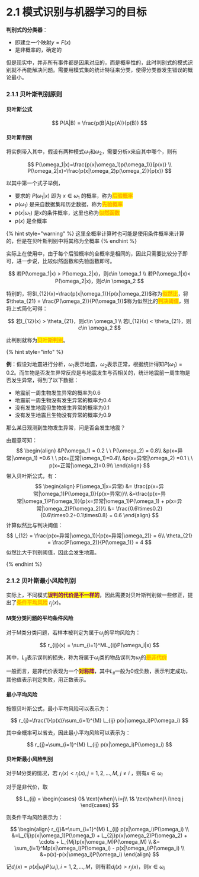 # 2.1 模式识别与机器学习的目标

**判别式的分类器**：

* 即建立一个映射$y=F(x)$
* 是非概率的，确定的

但是现实中，并非所有事件都是因果对应的，而是概率性的，此时判别式的模式识别就不再能解决问题。需要用模式集的统计特征来分类，使得分类器发生错误的概论最小。

### 2.1.1 贝叶斯判别原则

#### 贝叶斯公式

$$
P(A|B) = \frac{p(B|A)p(A)}{p(B)}
$$

#### 贝叶斯判别

将实例带入其中，假设有两种模式$\omega_1$和$\omega_2$，需要分析x来自其中哪个，则有

$$
P(\omega_1|x)=\frac{p(x|\omega_1)p(\omega_1)}{p(x)} \\ P(\omega_2|x)=\frac{p(x|\omega_2)p(\omega_2)}{p(x)}
$$

以其中第一个式子举例，

* 要求的 $P(\omega_1|x)$ 即为 $x \in \omega_1$ 的概率，称为<mark style="color:orange;">**后验概率**</mark>
* $p(\omega_1)$ 是来自数据集和历史数据，称为<mark style="color:orange;">**先验概率**</mark>
* $p(x|\omega_1)$ 是x的条件概率，这里也称为<mark style="color:orange;">**似然函数**</mark>
* $p(x)$ 是全概率

{% hint style="warning" %}
这里全概率计算时也可能是使用条件概率来计算的，但是在贝叶斯判别中将其称为全概率
{% endhint %}

实际上在使用中，由于每个后验概率的全概率是相同的，因此只需要比较分子即可，进一步说，比较似然函数和先验函数即可。

$$
若P(\omega_1|x) > P(\omega_2|x)，则c\in \omega_1 \\ 若P(\omega_1|x)< P(\omega_2|x)，则c\in \omega_2
$$

特别的，将$l_{12}(x)=\frac{p(x|\omega_1)}{p(x|\omega_2)}$称为<mark style="color:orange;">**似然比**</mark>，将$\theta_{21} = \frac{P(\omega_2)}{P(\omega_1)}$称为似然比的<mark style="color:orange;">**判决阈值**</mark>，则将上式简化可得：

$$
若l_{12}(x) > \theta_{21}，则c\in \omega_1 \\ 若l_{12}(x) < \theta_{21}，则c\in \omega_2
$$

此判别就称为<mark style="color:orange;">**贝叶斯判别**</mark>。

{% hint style="info" %}

**例**：假设对地震进行分析，$\omega_1$表示地震，$\omega_2$表示正常，根据统计得知$P(\omega_1)=0.2$。而生物是否发生异常反应是与地震发生与否相关的，统计地震前一周生物是否发生异常，得到了以下数据：

- 地震前一周生物发生异常的概率为0.6
- 地震前一周生物没有发生异常的概率为0.4
- 没有发生地震但生物发生异常的概率为0.1
- 没有发生地震且生物没有异常的概率为0.9

那么某日观测到生物发生异常，问是否会发生地震？



由题意可知：
$$
\begin{align}
&P(\omega_1) = 0.2 \ \ P(\omega_2) = 0.8\\
&p(x=异常|\omega_1) =0.6 \ \ p(x=正常|\omega_1)=0.4\\
&p(x=异常|\omega_2) =0.1 \ \ p(x=正常|\omega_2)=0.9\\
\end{align}
$$
带入贝叶斯公式，有：
$$
\begin{align}
P(\omega_1|x=异常) &= \frac{p(x=异常|\omega_1)P(\omega_1)}{p(x=异常)}\\
&=\frac{p(x=异常|\omega_1)P(\omega_1)}{p(x=异常|\omega_1)P(\omega_1) + p(x=异常|\omega_2)P(\omega_2)}\\
&= \frac{0.6\times0.2}{0.6\times0.2+0.1\times0.8} = 0.6
\end{align}
$$
计算似然比与判决阈值：
$$
l_{12} = \frac{p(x=异常|\omega_1)}{p(x=异常|\omega_2)} = 6\\
\theta_{21} = \frac{P(\omega_2)}{P(\omega_1)} = 4
$$
似然比大于判别阈值，因此会发生地震。

{% endhint %}

### 2.1.2 贝叶斯最小风险判别

实际上，不同模式<mark style="color:purple;">**误判的代价是不一样的**</mark>，因此需要对贝叶斯判别做一些修正，提出了<mark style="color:orange;">**条件平均风险**</mark> $r_j(x)$。

#### M类分类问题的平均条件风险

对于M类分类问题，若样本被判定为属于$\omega_j$的平均风险为：

$$
r_{ij}(x) = \sum_{i=1}^ML_{ij}P(\omega_i|x)
$$

其中，$L_{ij}$表示误判的损失，称为将属于$\omega_i$类的物品误判为$\omega_j$的<mark style="color:orange;">**是非代价**</mark>

一般而言，是非代价表现为一个<mark style="color:purple;">**对称阵**</mark>，其中$L_{ii}$一般为0或负数，表示判定成功，其他值表示判定失败，用正数表示。

#### 最小平均风险

按照贝叶斯公式，最小平均风险可以表示为：

$$
r_{j}=\frac{1}{p(x)}\sum_{i=1}^{M} L_{ij} p(x|\omega_i)P(\omega_i)
$$

其中全概率可以省去，因此最小平均风险可以表示为：

$$
r_{j}=\sum_{i=1}^{M} L_{ij} p(x|\omega_i)P(\omega_i)
$$

#### 贝叶斯最小风险判别

对于M分类的情况，若 $r_i(x) < r_j(x),j=1,2,\dots,M,\ j\neq i$ ，则有$x \in \omega_i$

对于是非代价，取

$$
L_{ij} = \begin{cases} 0& \text{when}\ i=j\\ 1& \text{when}\ i\neq j \end{cases}
$$

则条件平均风险表示为：

$$
\begin{align} r_{j}&=\sum_{i=1}^{M} L_{ij} p(x|\omega_i)P(\omega_i) \\ &=L_{1j}p(x|\omega_1)P(\omega_1) + L_{2j}p(x|\omega_2)P(\omega_2) + \cdots + L_{Mj}p(x|\omega_M)P(\omega_M) \\ &= \sum_{i=1}^Mp(x|\omega_i)P(\omega_i) - p(x|\omega_i)P(\omega_i) \\ &=p(x)-p(x|\omega_i)P(\omega_i) \end{align}
$$

记$d_i(x)=p(x|\omega_i)P(\omega_i),i=1,2,\dots,M$，则有若$d_i(x) > r_j(x)$，则$x \in \omega_i$
